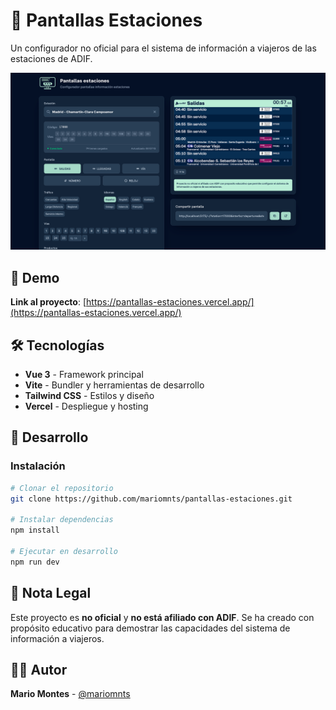 # 🚂 Pantallas Estaciones

Un configurador no oficial para el sistema de información a viajeros de las estaciones de ADIF.

![Website](/public/card.png)

## 🚀 Demo

**Link al proyecto**: [https://pantallas-estaciones.vercel.app/](https://pantallas-estaciones.vercel.app/)

## 🛠️ Tecnologías

- **Vue 3** - Framework principal
- **Vite** - Bundler y herramientas de desarrollo
- **Tailwind CSS** - Estilos y diseño
- **Vercel** - Despliegue y hosting

## 🔧 Desarrollo

### Instalación

```bash
# Clonar el repositorio
git clone https://github.com/mariomnts/pantallas-estaciones.git

# Instalar dependencias
npm install

# Ejecutar en desarrollo
npm run dev
```

## 📝 Nota Legal

Este proyecto es **no oficial** y **no está afiliado con ADIF**. Se ha creado con propósito educativo para demostrar las capacidades del sistema de información a viajeros.

## 👨‍💻 Autor

**Mario Montes** - [@mariomnts](https://x.com/mariomnts)
